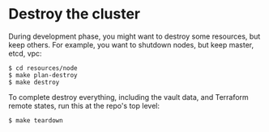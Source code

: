 # Destroy the cluster

During development phase, you might want to destroy some resources, but keep others. 
For example, you want to shutdown nodes, but keep master, etcd, vpc:

```
$ cd resources/node
$ make plan-destroy
$ make destroy
```

To complete destroy everything, including the vault data, and Terraform remote states, run this at
the repo's top level:

```
$ make teardown
```



